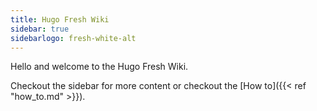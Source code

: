 ```yaml
---
title: Hugo Fresh Wiki
sidebar: true
sidebarlogo: fresh-white-alt
---
```


Hello and welcome to the Hugo Fresh Wiki.

Checkout the sidebar for more content or checkout the [How to]({{< ref "how_to.md" >}}).

